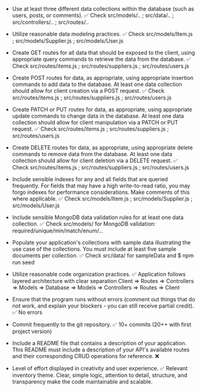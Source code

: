 - Use at least three different data collections within the database (such as users, posts, or comments).
  ✅ Check src/models/.. ; src/data/.. ;  src/controllers/.. ; src/routes/..

- Utilize reasonable data modeling practices.
  ✅ Check src/models/Item.js ; src/models/Supplier.js ; src/models/User.js

- Create GET routes for all data that should be exposed to the client, using appropriate query commands to retrieve the data from the database.
  ✅ Check src/routes/items.js ; src/routes/suppliers.js ; src/routes/users.js

- Create POST routes for data, as appropriate, using appropriate insertion commands to add data to the database. At least one data collection should allow for client creation via a POST request.
  ✅ Check src/routes/items.js ; src/routes/suppliers.js ; src/routes/users.js

- Create PATCH or PUT routes for data, as appropriate, using appropriate update commands to change data in the database. At least one data collection should allow for client manipulation via a PATCH or PUT request.
  ✅ Check src/routes/items.js ; src/routes/suppliers.js ; src/routes/users.js

- Create DELETE routes for data, as appropriate, using appropriate delete commands to remove data from the database. At least one data collection should allow for client deletion via a DELETE request.
  ✅ Check src/routes/items.js ; src/routes/suppliers.js ; src/routes/users.js

- Include sensible indexes for any and all fields that are queried frequently. For fields that may have a high write-to-read ratio, you may forgo indexes for performance considerations. Make comments of this where applicable.
  ✅ Check src/models/Item.js ; src/models/Supplier.js ; src/models/User.js

- Include sensible MongoDB data validation rules for at least one data collection.
  ✅ Check src/models/ for MongoDB validation: required/unique/min/match/enum/...

- Populate your application's collections with sample data illustrating the use case of the collections. You must include at least five sample documents per collection.
  ✅ Check src/data/ for sampleData and $ npm run seed

- Utilize reasonable code organization practices.
  ✅ Application follows layered architecture with clear separation
  Client => Routes => Controllers => Models => Database => Models => Controllers => Routes => Client

- Ensure that the program runs without errors (comment out things that do not work, and explain your blockers - you can still receive partial credit).
  ✅ No errors

- Commit frequently to the git repository.
  ✅ 10+ commits (20++ with first project version)

- Include a README file that contains a description of your application. This README must include a description of your API's available routes and their corresponding CRUD operations for reference.
  ❌

- Level of effort displayed in creativity and user experience.
  ✅ Relevant inventory theme. Clear, simple logic, attention to detail, structure, and transparency make the code maintainable and scalable.

